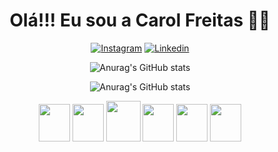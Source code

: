 <h1 align="center" color=""2DFFA0">Olá!!! Eu sou a Carol Freitas 👋🚀</h1>


<div align="center" justfycontent="center">

  [![Instagram](https://img.shields.io/badge/Instagram-E4405F?style=for-the-badge&logo=instagram&logoColor=white)](https://www.instagram.com/__freitascarol)
  [![Linkedin](https://img.shields.io/badge/LinkedIn-0077B5?style=for-the-badge&logo=linkedin&logoColor=white)](https://www.linkedin.com/in/carol-freitas-978925239/)





  ![Anurag's GitHub stats](	https://github-readme-stats.vercel.app/api?username=carolinefreitasalegre&theme=blue-green)
 
  ![Anurag's GitHub stats](https://github-readme-stats.vercel.app/api/top-langs/?username=carolinefreitasalegre&theme=blue-green)





<div align="center">
  <img height="60" width="50"  src="https://cdn.jsdelivr.net/gh/devicons/devicon/icons/html5/html5-plain.svg" />
  <img height="60" width="50"  src="https://cdn.jsdelivr.net/gh/devicons/devicon/icons/css3/css3-plain.svg" />                                                                           
  <img height="65" width="55"  src="https://cdn.jsdelivr.net/gh/devicons/devicon/icons/bootstrap/bootstrap-plain.svg" />
  

  <img height="60" width="50"  src="https://cdn.jsdelivr.net/gh/devicons/devicon/icons/javascript/javascript-plain.svg" />
  <img height="60" width="50"  src="https://cdn.jsdelivr.net/gh/devicons/devicon/icons/react/react-original.svg" />
  <img height="60" width="50"  src="https://cdn.jsdelivr.net/gh/devicons/devicon/icons/python/python-plain.svg" />
</div>




